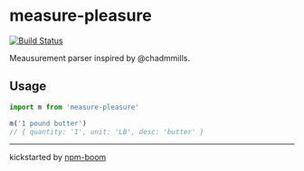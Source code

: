 # measure-pleasure

[![Build Status](https://travis-ci.com/spork-me/measure-pleasure.svg?branch=master)](https://travis-ci.com/spork-me/measure-pleasure)

Meausurement parser inspired by @chadmmills.

## Usage

```js
import m from 'measure-pleasure'

m('1 pound butter')
// { quantity: '1', unit: 'LB', desc: 'butter' }
```









---
kickstarted by [npm-boom][npm-boom]

[npm-boom]: https://github.com/reergymerej/npm-boom
